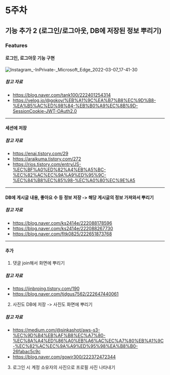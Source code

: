 # 5주차
## 기능 추가 2 (로그인/로그아웃, DB에 저장된 정보 뿌리기)

### Features
#### 로그인, 로그아웃 기능 구현
![Instagram_-_InPrivate_-_Microsoft_Edge_2022-03-07_17-41-30](https://user-images.githubusercontent.com/81557284/159105692-7e751a35-3461-480c-b524-f16c00402817.gif)


##### 참고 자료
- https://blog.naver.com/tank100/222401254314  
- https://velog.io/@gokoy/%EB%A1%9C%EA%B7%B8%EC%9D%B8-%EA%B5%AC%ED%98%84-%EB%B0%A9%EC%8B%9D-SessionCookie-JWT-OAuth2.0  
---
#### 세션에 저장
##### 참고 자료
- https://enai.tistory.com/29
- https://araikuma.tistory.com/272
- https://rios.tistory.com/entry/JS-%EC%BF%A0%ED%82%A4%EB%A5%BC-%EC%82%AC%EC%9A%A9%ED%95%9C-%EC%84%B8%EC%85%98-%EC%A0%80%EC%9E%A5  
---
#### DB에 게시글 내용, 좋아요 수 등 정보 저장 -> 해당 게시글의 정보 가져와서 뿌리기
##### 참고 자료
- https://blog.naver.com/ks2414e/222088178596  
- https://blog.naver.com/ks2414e/222088267730  
- https://blog.naver.com/fltk0825/222651873768  
---
#### 추가
1. 댓글 join해서 화면에 뿌리기
##### 참고 자료
- https://jinbroing.tistory.com/190  
- https://blog.naver.com/tjdgus7562/222647440061  

2. 사진도 DB에 저장 -> 사진도 화면에 뿌리기
##### 참고 자료
- https://medium.com/@sinkashot/aws-s3-%EC%9D%B4%EB%AF%B8%EC%A7%80-%EC%8A%A4%ED%86%A0%EB%A6%AC%EC%A7%80%EB%A1%9C-%EC%82%AC%EC%9A%A9%ED%95%98%EA%B8%B0-26fabac5c9c  
- https://blog.naver.com/gowjr300/222372472344  

3. 로그인 시 계정 소유자의 사진으로 프로필 사진 나타내기  

